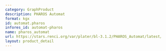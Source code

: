 ```yaml
---
category: GraphProduct
description: PHAROS Automat
format: kgx
id: automat.pharos
infores_id: automat-pharos
name: pharos_automat
url: https://stars.renci.org/var/plater/bl-3.1.2/PHAROS_Automat/latest/kgx_files
layout: product_detail
---
```

